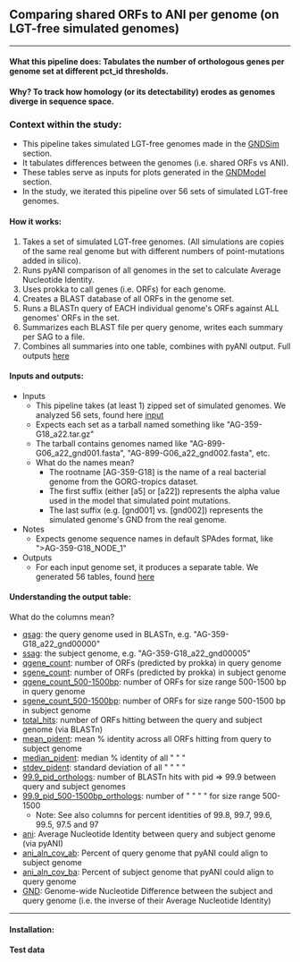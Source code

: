 ## Comparing shared ORFs to ANI per genome (on LGT-free simulated genomes)

---  
#### What this pipeline does: Tabulates the number of orthologous genes per genome set at different pct_id thresholds.
#### Why? To track how homology (or its detectability) erodes as genomes diverge in sequence space.

### Context within the study:
* This pipeline takes simulated LGT-free genomes made in the [GNDSim](GNDSim) section.
* It tabulates differences between the genomes (i.e. shared ORFs vs ANI).
* These tables serve as inputs for plots generated in the [GNDModel](GNDModel) section.
* In the study, we iterated this pipeline over 56 sets of simulated LGT-free genomes.

#### How it works:
1. Takes a set of simulated LGT-free genomes. (All simulations are copies of the same real genome but with different numbers of point-mutations added in silico).
2. Runs pyANI comparison of all genomes in the set to calculate Average Nucleotide Identity.
4. Uses prokka to call genes (i.e. ORFs) for each genome.
2. Creates a BLAST database of all ORFs in the genome set.
3. Runs a BLASTn query of EACH individual genome's ORFs against ALL genomes' ORFs in the set.
4. Summarizes each BLAST file per query genome, writes each summary per SAG to a file.
5. Combines all summaries into one table, combines with pyANI output. Full outputs [here](https://github.com/smirarab/GORG-LGT/tree/master/GNDModel/simulations)

#### Inputs and outputs:
* Inputs
  * This pipeline takes (at least 1) zipped set of simulated genomes. We analyzed 56 sets, found here [input](https://github.com/smirarab/GORG-LGT/tree/master/ORFvANI/input)
  * Expects each set as a tarball named something like "AG-359-G18_a22.tar.gz"
  * The tarball contains genomes named like "AG-899-G06_a22_gnd001.fasta", "AG-899-G06_a22_gnd002.fasta", etc.
  * What do the names mean?
    * The rootname [AG-359-G18] is the name of a real bacterial genome from the GORG-tropics dataset.
    * The first suffix (either [a5] or [a22]) represents the alpha value used in the model that simulated point mutations.
    * The last suffix (e.g. [gnd001] vs. [gnd002]) represents the simulated genome's GND from the real genome.
* Notes
  * Expects genome sequence names in default SPAdes format, like ">AG-359-G18_NODE_1"
* Outputs
  * For each input genome set, it produces a separate table. We generated 56 tables, found [here](https://github.com/smirarab/GORG-LGT/tree/master/GNDModel/simulations)

#### Understanding the output table:
What do the columns mean?

* <ins>qsag</ins>: the query genome used in BLASTn, e.g. "AG-359-G18_a22_gnd00000"
* <ins>ssag</ins>: the subject genome, e.g. "AG-359-G18_a22_gnd00005"
* <ins>qgene_count</ins>: number of ORFs (predicted by prokka) in query genome
* <ins>sgene_count</ins>: number of ORFs (predicted by prokka) in subject genome
* <ins>qgene_count_500-1500bp</ins>: number of ORFs for size range 500-1500 bp in query genome
* <ins>sgene_count_500-1500bp</ins>: number of ORFs for size range 500-1500 bp in subject genome
* <ins>total_hits</ins>: number of ORFs hitting between the query and subject genome (via BLASTn)
* <ins>mean_pident</ins>: mean % identity across all ORFs hitting from query to subject genome
* <ins>median_pident</ins>: median % identity of all " " "
* <ins>stdev_pident</ins>: standard deviation of all " " " "
* <ins>99.9_pid_orthologs</ins>: number of BLASTn hits with pid => 99.9 between query and subject genomes
* <ins>99.9_pid_500-1500bp_orthologs</ins>: number of " " " " for size range 500-1500
  * Note: See also columns for percent identities of 99.8, 99.7, 99.6, 99.5, 97.5 and 97
* <ins>ani</ins>: Average Nucleotide Identity between query and subject genome (via pyANI)
* <ins>ani_aln_cov_ab</ins>: Percent of query genome that pyANI could align to subject genome
* <ins>ani_aln_cov_ba</ins>: Percent of subject genome that pyANI could align to query genome
* <ins>GND</ins>: Genome-wide Nucleotide Difference between the subject and query genome (i.e. the inverse of their Average Nucleotide Identity)


---
#### Installation:



#### Test data

